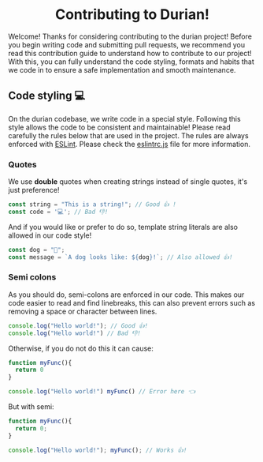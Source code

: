 <h1 align="center">Contributing to Durian!</h1>
Welcome! Thanks for considering contributing to the durian project! Before you begin writing code and submitting pull requests, we recommend you read this contribution guide to understand how to contribute to our project! With this, you can fully understand the code styling, formats and habits that we code in to ensure a safe implementation and smooth maintenance.

## Code styling 💻
On the durian codebase, we write code in a special style. Following this style allows the code to be consistent and maintainable! Please read carefully the rules below that are used in the project. The rules are always enforced with [ESLint](https://en.wikipedia.org/wiki/ESLint). Please check the [eslintrc.js](https://github.com/cheng-alvin/durian.js/blob/main/.eslintrc.js) file for more information.

### Quotes
We use **double** quotes when creating strings instead of single quotes, it's just preference!

```js
const string = "This is a string!"; // Good 👍 !
const code = '💻'; // Bad 👎!
```

And if you would like or prefer to do so, template string literals are also allowed in our code style! 

```js
const dog = "🐶";
const message = `A dog looks like: ${dog}!`; // Also allowed 👍!
```

### Semi colons
As you should do, semi-colons are enforced in our code. This makes our code easier to read and find linebreaks, this can also prevent errors such as removing a space or character between lines.

```js
console.log("Hello world!"); // Good 👍!
console.log("Hello world!") // Bad 👎!
```

Otherwise, if you do not do this it can cause:

```js
function myFunc(){
  return 0
}

console.log("Hello world!") myFunc() // Error here 👈
```

But with semi:

```js
function myFunc(){
  return 0;
}

console.log("Hello world!"); myFunc(); // Works 👍!
```
